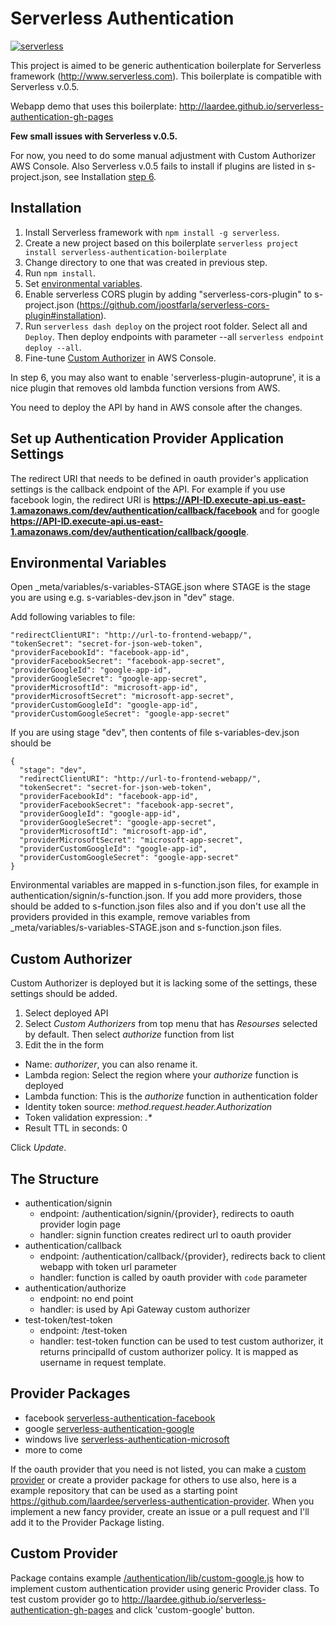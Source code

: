 # Serverless Authentication
[![serverless](http://public.serverless.com/badges/v3.svg)](http://www.serverless.com)

This project is aimed to be generic authentication boilerplate for Serverless framework (http://www.serverless.com). This boilerplate is compatible with Serverless v.0.5.

Webapp demo that uses this boilerplate: http://laardee.github.io/serverless-authentication-gh-pages

**Few small issues with Serverless v.0.5.**

For now, you need to do some manual adjustment with Custom Authorizer AWS Console. Also Serverless v.0.5 fails to install if plugins are listed in s-project.json, see Installation [step 6](#step-6).

## Installation

1. Install Serverless framework with `npm install -g serverless`.
2. Create a new project based on this boilerplate `serverless project install serverless-authentication-boilerplate`
3. Change directory to one that was created in previous step.
4. Run `npm install`.
5. Set [environmental variables](#env-vars).
6. <a id="step-6">Enable serverless CORS plugin by adding "serverless-cors-plugin" to s-project.json (https://github.com/joostfarla/serverless-cors-plugin#installation).
7. Run `serverless dash deploy` on the project root folder. Select all and `Deploy`. Then deploy endpoints with parameter --all `serverless endpoint deploy --all`.
8. Fine-tune [Custom Authorizer](#custom-authorizer) in AWS Console.

In step 6, you may also want to enable 'serverless-plugin-autoprune', it is a nice plugin that removes old lambda function versions from AWS.

You need to deploy the API by hand in AWS console after the changes.

## Set up Authentication Provider Application Settings

The redirect URI that needs to be defined in oauth provider's application settings is the callback endpoint of the API. For example if you use facebook login, the redirect URI is **https://API-ID.execute-api.us-east-1.amazonaws.com/dev/authentication/callback/facebook** and for google **https://API-ID.execute-api.us-east-1.amazonaws.com/dev/authentication/callback/google**.

## <a id="env-vars"></a>Environmental Variables

Open _meta/variables/s-variables-STAGE.json where STAGE is the stage you are using e.g. s-variables-dev.json in "dev" stage.

Add following variables to file:

```
"redirectClientURI": "http://url-to-frontend-webapp/",
"tokenSecret": "secret-for-json-web-token",
"providerFacebookId": "facebook-app-id",
"providerFacebookSecret": "facebook-app-secret",
"providerGoogleId": "google-app-id",
"providerGoogleSecret": "google-app-secret",
"providerMicrosoftId": "microsoft-app-id",
"providerMicrosoftSecret": "microsoft-app-secret",
"providerCustomGoogleId": "google-app-id",
"providerCustomGoogleSecret": "google-app-secret"
```

If you are using stage "dev", then contents of file s-variables-dev.json should be
```
{
  "stage": "dev",
  "redirectClientURI": "http://url-to-frontend-webapp/",
  "tokenSecret": "secret-for-json-web-token",
  "providerFacebookId": "facebook-app-id",
  "providerFacebookSecret": "facebook-app-secret",
  "providerGoogleId": "google-app-id",
  "providerGoogleSecret": "google-app-secret",
  "providerMicrosoftId": "microsoft-app-id",
  "providerMicrosoftSecret": "microsoft-app-secret",
  "providerCustomGoogleId": "google-app-id",
  "providerCustomGoogleSecret": "google-app-secret"
}
```

Environmental variables are mapped in s-function.json files, for example in authentication/signin/s-function.json. If you add more providers, those should be added to s-function.json files also and if you don't use all the providers provided in this example, remove variables from _meta/variables/s-variables-STAGE.json and s-function.json files.

## <a id="custom-authorizer"></a>Custom Authorizer

Custom Authorizer is deployed but it is lacking some of the settings, these settings should be added.

1. Select deployed API
2. Select _Custom Authorizers_ from top menu that has _Resourses_ selected by default. Then select _authorize_ function from list
3. Edit the in the form
  * Name: _authorizer_, you can also rename it.
  * Lambda region: Select the region where your _authorize_ function is deployed
  * Lambda function: This is the _authorize_ function in authentication folder
  * Identity token source: _method.request.header.Authorization_
  * Token validation expression: _.*_
  * Result TTL in seconds: 0

Click _Update_.

## The Structure

* authentication/signin
  * endpoint: /authentication/signin/{provider}, redirects to oauth provider login page
  * handler: signin function creates redirect url to oauth provider
* authentication/callback
  * endpoint: /authentication/callback/{provider}, redirects back to client webapp with token url parameter
  * handler: function is called by oauth provider with `code` parameter
* authentication/authorize
  * endpoint: no end point
  * handler: is used by Api Gateway custom authorizer
* test-token/test-token
  * endpoint: /test-token
  * handler: test-token function can be used to test custom authorizer, it returns principalId of custom authorizer policy. It is mapped as username in request template.

## Provider Packages

* facebook [serverless-authentication-facebook](https://www.npmjs.com/package/serverless-authentication-facebook)
* google [serverless-authentication-google](https://www.npmjs.com/package/serverless-authentication-google)
* windows live [serverless-authentication-microsoft](https://www.npmjs.com/package/serverless-authentication-microsoft)
* more to come

If the oauth provider that you need is not listed, you can make a [custom provider](custom-provider) or create a provider package for others to use also, here is a example repository that can be used as a starting point https://github.com/laardee/serverless-authentication-provider. When you implement a new fancy provider, create an issue or a pull request and I'll add it to the Provider Package listing.

## <a id="custom-provider"></a>Custom Provider

Package contains example [/authentication/lib/custom-google.js](https://github.com/laardee/serverless-authentication-boilerplate/blob/master/authentication/lib/custom-google.js) how to implement custom authentication provider using generic Provider class. To test custom provider go to http://laardee.github.io/serverless-authentication-gh-pages and click 'custom-google' button.

